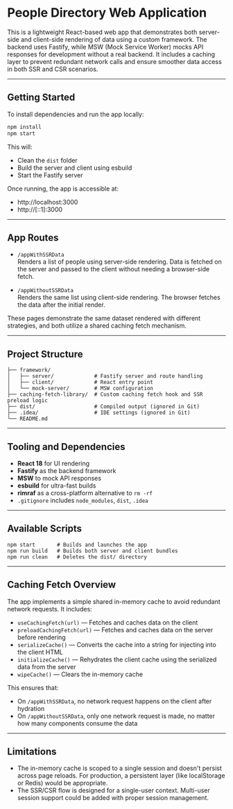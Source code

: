 # People Directory Web Application

This is a lightweight React-based web app that demonstrates both server-side and client-side rendering of data using a custom framework. The backend uses Fastify, while MSW (Mock Service Worker) mocks API responses for development without a real backend. It includes a caching layer to prevent redundant network calls and ensure smoother data access in both SSR and CSR scenarios.

---

## Getting Started

To install dependencies and run the app locally:

```bash
npm install
npm start
```

This will:
- Clean the `dist` folder
- Build the server and client using esbuild
- Start the Fastify server

Once running, the app is accessible at:
- http://localhost:3000
- http://[::1]:3000

---

## App Routes

- `/appWithSSRData`  
  Renders a list of people using server-side rendering. Data is fetched on the server and passed to the client without needing a browser-side fetch.

- `/appWithoutSSRData`  
  Renders the same list using client-side rendering. The browser fetches the data after the initial render.

These pages demonstrate the same dataset rendered with different strategies, and both utilize a shared caching fetch mechanism.

---

## Project Structure

```
├── framework/
│   ├── server/             # Fastify server and route handling
│   ├── client/             # React entry point
│   └── mock-server/        # MSW configuration
├── caching-fetch-library/  # Custom caching fetch hook and SSR preload logic
├── dist/                   # Compiled output (ignored in Git)
├── .idea/                  # IDE settings (ignored in Git)
└── README.md
```

---

## Tooling and Dependencies

- **React 18** for UI rendering
- **Fastify** as the backend framework
- **MSW** to mock API responses
- **esbuild** for ultra-fast builds
- **rimraf** as a cross-platform alternative to `rm -rf`
- `.gitignore` includes `node_modules`, `dist`, `.idea`

---

## Available Scripts

```
npm start       # Builds and launches the app
npm run build   # Builds both server and client bundles
npm run clean   # Deletes the dist/ directory
```

---

## Caching Fetch Overview

The app implements a simple shared in-memory cache to avoid redundant network requests. It includes:

- `useCachingFetch(url)` — Fetches and caches data on the client
- `preloadCachingFetch(url)` — Fetches and caches data on the server before rendering
- `serializeCache()` — Converts the cache into a string for injecting into the client HTML
- `initializeCache()` — Rehydrates the client cache using the serialized data from the server
- `wipeCache()` — Clears the in-memory cache

This ensures that:
- On `/appWithSSRData`, no network request happens on the client after hydration
- On `/appWithoutSSRData`, only one network request is made, no matter how many components consume the data

---

## Limitations

- The in-memory cache is scoped to a single session and doesn't persist across page reloads. For production, a persistent layer (like localStorage or Redis) would be appropriate.
- The SSR/CSR flow is designed for a single-user context. Multi-user session support could be added with proper session management.

